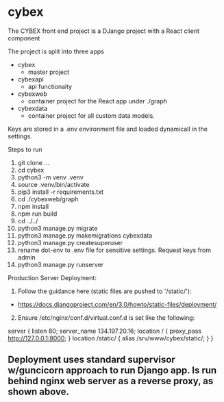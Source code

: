 # cybex
The CYBEX front end project is a DJango project with a React client component

The project is split into three apps
- cybex
  - master project
- cybexapi
  - api functionaity
- cybexweb
  - container project for the React app under ./graph
- cybexdata
  - container project for all custom data models.

Keys are stored in a .env environment file and loaded dynamicall in the settings. 

Steps to run

1. git clone ...
2. cd cybex
3. python3 -m venv .venv
4. source .venv/bin/activate
5. pip3 install -r requirements.txt
6. cd ./cybexweb/graph
7. npm install
8. npm run build
9. cd ../../
10. python3 manage.py migrate
11. python3 manage.py makemigrations cybexdata
12. python3 manage.py createsuperuser
13. rename dot-env to .env file for sensitive settings.  Request keys from admin
14. python3 manage.py runserver

Production Server Deployment:
1. Follow the guidance here (static files are pushed to '/static/'):
  - https://docs.djangoproject.com/en/3.0/howto/static-files/deployment/
2. Ensure /etc/nginx/conf.d/virtual.conf.d is set like the following:

  server {
    listen 80;
    server_name 134.197.20.16;
    location / {
      proxy_pass http://127.0.0.1:8000;
    }
    location /static/ {
      alias   /srv/www/cybex/static/;
    }
  }
  
  Deployment uses standard supervisor w/guncicorn approach to run Django app.
  Is run behind nginx web server as a reverse proxy, as shown above.
  - 
